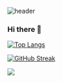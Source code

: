 ![header](https://capsule-render.vercel.app/api?type=rect&color=timeGradient&height=120&animation=fadeIn&section=footer&text=⚽️🗽🎥&fontAlign=50)
### Hi there 👋

[![Top Langs](https://github-readme-stats.vercel.app/api/top-langs/?username=Jiggy97&hide_progress=true&theme=tokyonight)](https://github.com/Jiggy97/github-readme-stats)

[![GitHub Streak](https://github-readme-streak-stats.herokuapp.com/?user=Jiggy97&theme=tokyonight)](https://git.io/streak-stats)

![](https://github-profile-summary-cards.vercel.app/api/cards/profile-details?username=Jiggy97&theme=tokyonight)

